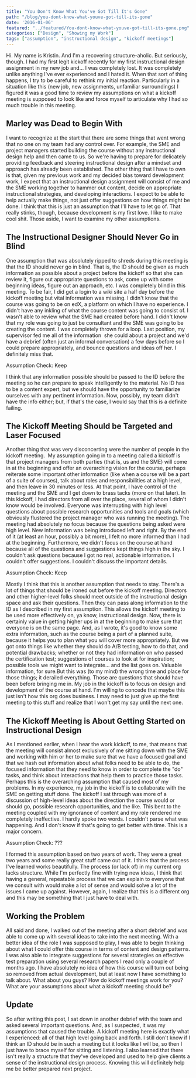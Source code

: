 ```yaml
---
title: "You Don't Know What You've Got Till It's Gone"
path: "/blog/you-dont-know-what-youve-got-till-its-gone"
date: '2016-01-06'
featured: "../featured/You-dont-know-what-youve-got-till-its-gone.png"
categories: ["Design", "Showing my Work"]
tags: ["assumption", "instructional design", "kickoff meetings"]
---
```


Hi. My name is Kristin. And I'm a recovering structure-aholic. But seriously, though. I had my first legit kickoff recently for my first instructional design assignment in my new job and... I was completely lost. It was completely unlike anything I've ever experienced and I hated it. When that sort of thing happens, I try to be careful to rethink my initial reaction. Particularly in a situation like this (new job, new assignments, unfamiliar surroundings) I figured it was a good time to review my assumptions on what a kickoff meeting is supposed to look like and force myself to articulate why I had so much trouble in this meeting.

## Marley was Dead to Begin With

I want to recognize at the start that there are some things that went wrong that no one on my team had any control over. For example, the SME and project managers started building the course without any instructional design help and then came to us. So we're having to prepare for delicately providing feedback and steering instructional design after a mindset and approach has already been established. The other thing that I have to own is that, given my previous work and my decided bias toward development work, I expect that an instructional design assignment will consist of me and the SME working together to hammer out content, decide on appropriate instructional strategies, and developing interactions. I expect to be able to help actually make things, not just offer suggestions on how things might be done. I think that this is just an assumption that I'll have to let go of. That really stinks, though, because development is my first love. I like to make cool shit. Those aside, I want to examine my other assumptions.

## The Instructional Designer Should Never Go in Blind

One assumption that was absolutely ripped to shreds during this meeting is that the ID should never go in blind. That is, the ID should be given as much information as possible about a project before the kickoff so that she can review it, figure out appropriate questions to ask, come up with some beginning ideas, figure out an approach, etc. I was completely blind in this meeting. To be fair, I did get a login to a wiki site a half day before the kickoff meeting but vital information was missing. I didn't know that the course was going to be on edX, a platform on which I have no experience. I didn't have any inkling of what the course content was going to consist of. I wasn't able to review what the SME had created before hand. I didn't know that my role was going to just be consultant and the SME was going to be creating the content. I was completely thrown for a loop. Last position, my supervisor fed me all of the information  she could about a project and we'd have a debrief (often just an informal conversation) a few days before so I could prepare appropriately, and bounce questions and ideas off her. I definitely miss that.

Assumption Check: Keep

I think that any information possible should be passed to the ID before the meeting so he can prepare to speak intelligently to the material. No ID has to be a content expert, but we should have the opportunity to familiarize ourselves with any pertinent information. Now, possibly, my team didn't have the info either; but, if that's the case, I would say that this is a definite failing.

## The Kickoff Meeting Should be Targeted and Laser Focused

Another thing that was very disconcerting were the number of people in the kickoff meeting.  My assumption going in to a meeting called a kickoff is that project managers from both parties (that is, us and the SME) will come in at the beginning and offer an overarching vision for the course, perhaps reiterate some important other information (like when a course will be a part of a suite of courses), talk about roles and responsibilities at a high level, and then leave in 30 minutes or less. At that point, I have control of the meeting and the SME and I get down to brass tacks (more on that later). In this kickoff, I had directors from all over the place, several of whom I didn't know would be involved. Everyone was interrupting with high level questions about possible research opportunities and tools and goals (which obviously flustered the project manager who was running the meeting). The meeting had absolutely no focus because the questions being asked were high level. New information was being introduced left and right. By the end of it (at least an hour, possibly a bit more), I felt no more informed than I had at the beginning. Furthermore, we didn't focus on the course at hand because all of the questions and suggestions kept things high in the sky. I couldn't ask questions because I got no real, actionable information. I couldn't offer suggestions. I couldn't discuss the important details.

Assumption Check: Keep

Mostly I think that this is another assumption that needs to stay. There's a lot of things that should be ironed out before the kickoff meeting. Directors and other higher-level folks should meet outside of the instructional design space and ask their questions. Then they can pass along information to the ID as I described in my first assumption. This allows the kickoff meeting to be used more effectively on, ya know, instructional design. Now, there is certainly value in getting higher ups in at the beginning to make sure that everyone is on the same page. And, as I wrote, it's good to know some extra information, such as the course being a part of a planned suite, because it helps you to plan what you will cover more appropriately. But we got onto things like whether they should do A/B testing, how to do that, and potential drawbacks; whether or not they had information on who passed the certification test; suggestions of courses to look at for inspiration; possible tools we might want to integrate... and the list goes on. Valuable information, for sure.But this was (to my mind) the wrong time and place for those things; it derailed everything. Those are questions that should have been before bringing me in. My job in the kickoff is to focus on design and development of the course at hand. I'm willing to concede that maybe this just isn't how this org does business. I may need to just give up the first meeting to this stuff and realize that I won't get my say until the next one.

## The Kickoff Meeting is About Getting Started on Instructional Design

As I mentioned earlier, when I hear the work kickoff, to me, that means that the meeting will consist almost exclusively of me sitting down with the SME and working with him or her to make sure that we have a focused goal and that we hash out information about what folks need to be able to do, the focused information that they need to know in order to complete the "do" tasks, and think about interactions that help them to practice those tasks. Perhaps this is the overarching assumption that caused most of my problems. In my experience, my job in the kickoff is to collaborate with the SME on getting stuff done. The kickoff I sat through was more of a discussion of high-level ideas about the direction the course would or should go, possible research opportunities, and the like. This bent to the meeting coupled with my ignorance of content and my role rendered me completely ineffective. I hardly spoke two words. I couldn't parse what was happening. And I don't know if that's going to get better with time. This is a major concern.

Assumption Check: ???

I formed this assumption based on two years of work. They were a great two years and some really great stuff came out of it. I think that the process I've learned works beautifully. The process (or lack of) in my current org lacks structure. While I'm perfectly fine with trying new ideas, I think that having a general, repeatable process that we can explain to everyone that we consult with would make a lot of sense and would solve a lot of the issues I came up against. However, again, I realize that this is a different org and this may be something that I just have to deal with.

## Working the Problem

All said and done, I walked out of the meeting after a short debrief and was able to come up with several ideas to take into the next meeting. With a better idea of the role I was supposed to play, I was able to begin thinking about what I could offer this course in terms of content and design patterns. I was also able to integrate suggestions for several strategies on effective test preparation using several research papers I read only a couple of months ago. I have absolutely no idea of how this course will turn out being so removed from actual development, but at least now I have something to talk about. What about you guys? How do kickoff meetings work for you? What are your assumptions about what a kickoff meeting should be?

## Update

So after writing this post, I sat down in another debrief with the team and asked several important questions. And, as I suspected, it was my assumptions that caused the trouble. A kickoff meeting here is exactly what I experienced: all of that high level going back and forth. I still don't know if I think an ID should be in such a meeting but it looks like I will be, so then I just have to brace myself for sitting and listening. I also learned that there isn't really a structure that they've developed and used to help give clients a sense of the instructional design process. Knowing this will definitely help me be better prepared next project.
